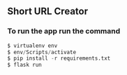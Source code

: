 ## Short URL Creator

### To run the app run the command

```python
$ virtualenv env
$ env/Scripts/activate
$ pip install -r requirements.txt
$ flask run
```
